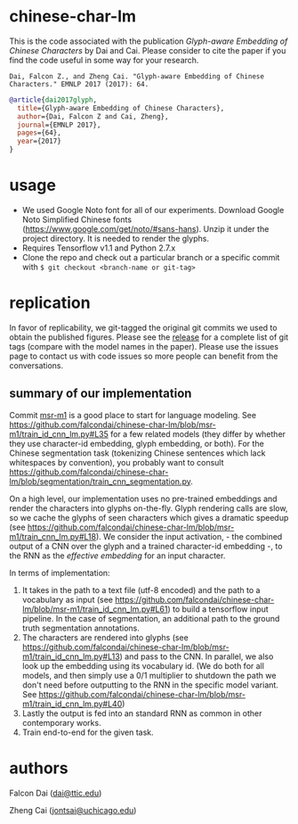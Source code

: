 # chinese-char-lm
This is the code associated with the publication _Glyph-aware Embedding of Chinese Characters_ by Dai and Cai. Please consider to cite the paper if you find the code useful in some way for your research.

```
Dai, Falcon Z., and Zheng Cai. "Glyph-aware Embedding of Chinese Characters." EMNLP 2017 (2017): 64.
```

```bibtex
@article{dai2017glyph,
  title={Glyph-aware Embedding of Chinese Characters},
  author={Dai, Falcon Z and Cai, Zheng},
  journal={EMNLP 2017},
  pages={64},
  year={2017}
}
```

# usage

- We used Google Noto font for all of our experiments. Download Google Noto Simplified Chinese fonts (https://www.google.com/get/noto/#sans-hans). Unzip it under the project directory. It is needed to render the glyphs.
- Requires Tensorflow v1.1 and Python 2.7.x
- Clone the repo and check out a particular branch or a specific commit with `$ git checkout <branch-name or git-tag>`

# replication

In favor of replicability, we git-tagged the original git commits we used to obtain the published figures. Please see the [release](https://github.com/falcondai/chinese-char-lm/releases) for a complete list of git tags (compare with the model names in the paper). Please use the issues page to contact us with code issues so more people can benefit from the conversations.

## summary of our implementation

Commit [msr-m1](https://github.com/falcondai/chinese-char-lm/tree/msr-m1) is a good place to start for language modeling. See https://github.com/falcondai/chinese-char-lm/blob/msr-m1/train_id_cnn_lm.py#L35 for a few related models (they differ by whether they use character-id embedding, glyph embedding, or both). For the Chinese segmentation task (tokenizing Chinese sentences which lack whitespaces by convention), you probably want to consult https://github.com/falcondai/chinese-char-lm/blob/segmentation/train_cnn_segmentation.py.

On a high level, our implementation uses no pre-trained embeddings and render the characters into glyphs on-the-fly. Glyph rendering calls are slow, so we cache the glyphs of seen characters which gives a dramatic speedup (see https://github.com/falcondai/chinese-char-lm/blob/msr-m1/train_cnn_lm.py#L18). We consider the input activation, - the combined output of a CNN over the glyph and a trained character-id embedding -, to the RNN as the _effective embedding_ for an input character. 

In terms of implementation: 
1. It takes in the path to a text file (utf-8 encoded) and the path to a vocabulary as input (see https://github.com/falcondai/chinese-char-lm/blob/msr-m1/train_id_cnn_lm.py#L61) to build a tensorflow input pipeline. In the case of segmentation, an additional path to the ground truth segmentation annotations. 
2. The characters are rendered into glyphs (see https://github.com/falcondai/chinese-char-lm/blob/msr-m1/train_id_cnn_lm.py#L13) and pass to the CNN. In parallel, we also look up the embedding using its vocabulary id. (We do both for all models, and then simply use a 0/1 multiplier to shutdown the path we don't need before outputting to the RNN in the specific model variant. See https://github.com/falcondai/chinese-char-lm/blob/msr-m1/train_id_cnn_lm.py#L40)
3. Lastly the output is fed into an standard RNN as common in other contemporary works.
4. Train end-to-end for the given task.

# authors
Falcon Dai (dai@ttic.edu)

Zheng Cai (jontsai@uchicago.edu)
